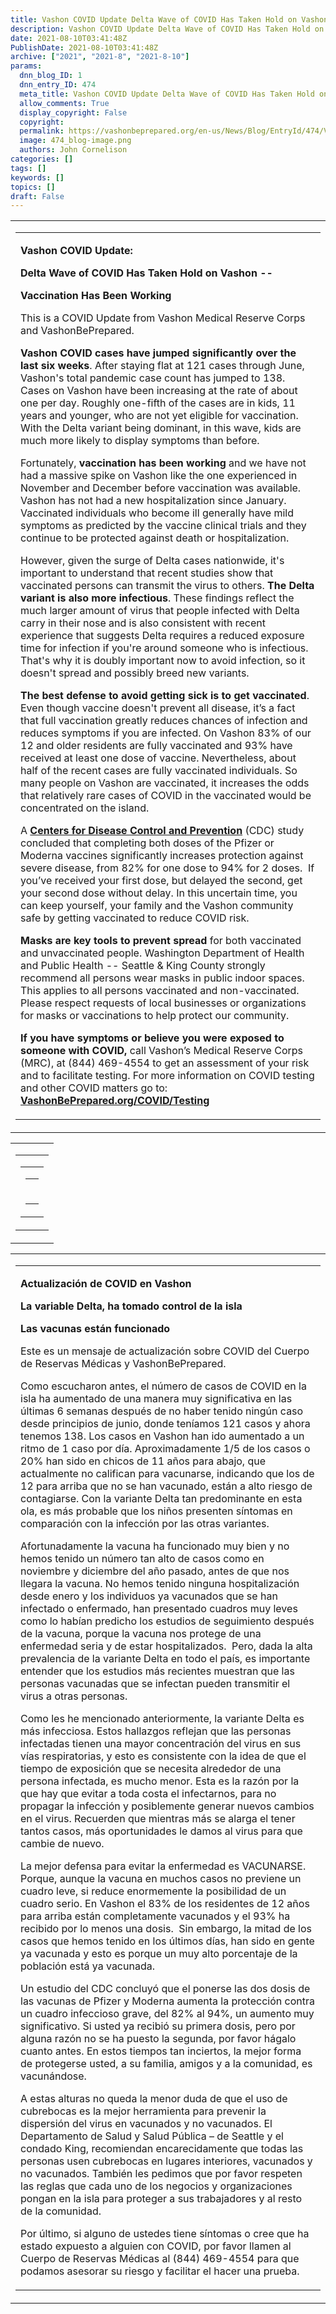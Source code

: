 ```yaml
---
title: Vashon COVID Update Delta Wave of COVID Has Taken Hold on Vashon Vaccination Has Been Working
description: Vashon COVID Update Delta Wave of COVID Has Taken Hold on Vashon Vaccination Has Been Working
date: 2021-08-10T03:41:48Z
PublishDate: 2021-08-10T03:41:48Z
archive: ["2021", "2021-8", "2021-8-10"]
params:
  dnn_blog_ID: 1
  dnn_entry_ID: 474
  meta_title: Vashon COVID Update Delta Wave of COVID Has Taken Hold on Vashon Vaccination Has Been Working
  allow_comments: True
  display_copyright: False
  copyright:
  permalink: https://vashonbeprepared.org/en-us/News/Blog/EntryId/474/Vashon-COVID-Update-Delta-Wave-of-COVID-Has-Taken-Hold-on-Vashon-Vaccination-Has-Been-Working
  image: 474_blog-image.png
  authors: John Cornelison
categories: []
tags: []
keywords: []
topics: []
draft: False
---
```


<table border="0" cellspacing="0" cellpadding="0"><tbody><tr><td width="100%" valign="top"><table border="0" cellspacing="0" cellpadding="0"><tbody><tr><td valign="top"><p><b>Vashon COVID Update: </b></p><p><b>Delta Wave of COVID Has Taken Hold on Vashon -- </b></p><p><b>Vaccination Has Been Working</b></p><p>This is a COVID Update from Vashon Medical Reserve Corps and VashonBePrepared.<p><b>Vashon COVID cases have jumped significantly over the last six weeks</b>. After staying flat at 121 cases through June, Vashon's total pandemic case count has jumped to 138. Cases on Vashon have been increasing at the rate of about one per day. Roughly one-fifth of the cases are in kids, 11 years and younger, who are not yet eligible for vaccination. With the Delta variant being dominant, in this wave, kids are much more likely to display symptoms than before. <p>Fortunately, <b>vaccination has been working</b> and we have not had a massive spike on Vashon like the one experienced in November and December before vaccination was available. Vashon has not had a new hospitalization since January. Vaccinated individuals who become ill generally have mild symptoms as predicted by the vaccine clinical trials and they continue to be protected against death or hospitalization.<p>However, given the surge of Delta cases nationwide, it's important to understand that recent studies show that vaccinated persons can transmit the virus to others. <b>The Delta variant is also more infectious</b>. These findings reflect the much larger amount of virus that people infected with Delta carry in their nose and is also consistent with recent experience that suggests Delta requires a reduced exposure time for infection if you're around someone who is infectious. That's why it is doubly important now to avoid infection, so it doesn't spread and possibly breed new variants. <p><b>The best defense to avoid getting sick is to get vaccinated</b>.&nbsp; Even though vaccine doesn't prevent all disease, it’s a fact that full vaccination greatly reduces chances of infection and reduces symptoms if you are infected. On Vashon 83% of our 12 and older residents are fully vaccinated and 93% have received at least one dose of vaccine. Nevertheless, about half of the recent cases are fully vaccinated individuals. So many people on Vashon are vaccinated, it increases the odds that relatively rare cases of COVID in the vaccinated would be concentrated on the island.<p>A <a href="https://r20.rs6.net/tn.jsp?f=0012jxUxPj05rGctZC3nFrVdOyAJ4vnEqwJG17mLcrBW_FWzcZ3RqEC91PJ8qSH-t1d8olBNxkxc88_kLRyqLb7KKlsBfeMsVdzKOtQwQKX7a6EPwxOjhS4kZ33QCvLFHwNOnr0Zc08P4A=&amp;c=LfM63SNBQ5VFl1BDmOqREiFqBortSvpcBGtA1_sMiJ9CUlq-63xAXw==&amp;ch=G9EhmBA3FNk2aik4w5tFFjsv6x2kw8pqrhPOlKzfV7YwlkFn1u50vA=="><b>Centers for Disease Control and Prevention</b></a> (CDC) study concluded that completing both doses of the Pfizer or Moderna vaccines significantly increases protection against severe disease, from 82% for one dose to 94% for 2 doses.&nbsp; If you’ve received your first dose, but delayed the second, get your second dose without delay. In this uncertain time, you can keep yourself, your family and the Vashon community safe by getting vaccinated to reduce COVID risk.<p><b>Masks are key tools to prevent spread </b>for both vaccinated and unvaccinated people. Washington Department of Health and Public Health -- Seattle &amp; King County strongly recommend all persons wear masks in public indoor spaces. This applies to all persons vaccinated and non-vaccinated. Please respect requests of local businesses or organizations for masks or vaccinations to help protect our community.<p><b>If you have symptoms or believe you were exposed to someone with COVID,</b> call Vashon’s Medical Reserve Corps (MRC), at (844) 469-4554 to get an assessment of your risk and to facilitate testing. For more information on COVID testing and other COVID matters go to: <a href="https://r20.rs6.net/tn.jsp?f=0012jxUxPj05rGctZC3nFrVdOyAJ4vnEqwJG17mLcrBW_FWzcZ3RqEC91PJ8qSH-t1dqjwb6BuhvYYHgGCLxVKtF78DZwwZpWlU67tMAi8xM63684OSulByqwmnnoadJMM4VYlm7KIU97eqGEg86-4SzXYvn3rPw8in-3aSbEHczsPpoEtUGlz9ZA==&amp;c=LfM63SNBQ5VFl1BDmOqREiFqBortSvpcBGtA1_sMiJ9CUlq-63xAXw==&amp;ch=G9EhmBA3FNk2aik4w5tFFjsv6x2kw8pqrhPOlKzfV7YwlkFn1u50vA=="><b>VashonBePrepared.org/COVID/Testing</b></a></p></td></tr></tbody></table></td></tr></tbody></table><table border="0" cellspacing="0" cellpadding="0"><tbody><tr><td width="100%" valign="top"><table border="0" cellspacing="0" cellpadding="0"><tbody><tr><td valign="top"><table border="0" cellspacing="0" cellpadding="0"><tbody><tr><td width="100%" valign="top"><table border="0" cellspacing="0" cellpadding="0"><tbody><tr><td><p><img width="5" height="1" src="https://imgssl.constantcontact.com/letters/images/1101116784221/S.gif" border="0"></p></td></tr></tbody></table></td></tr></tbody></table></td></tr></tbody></table></td></tr></tbody></table><table border="0" cellspacing="0" cellpadding="0"><tbody><tr><td width="100%" valign="top"><table border="0" cellspacing="0" cellpadding="0"><tbody><tr><td valign="top"><p><b>Actualización de COVID en Vashon</b><p><b>La variable Delta, ha tomado control de la isla</b><p><b>Las vacunas están funcionado</b><p>Este es un mensaje de actualización sobre COVID del Cuerpo de Reservas Médicas y VashonBePrepared.<p>Como escucharon antes, el número de casos de COVID en la isla ha aumentado de una manera muy significativa en las últimas 6 semanas después de no haber tenido ningún caso desde principios de junio, donde teníamos 121 casos y ahora tenemos 138. Los casos en Vashon han ido aumentado a un ritmo de 1 caso por día. Aproximadamente 1/5 de los casos o 20% han sido en chicos de 11 años para abajo, que actualmente no califican para vacunarse, indicando que los de 12 para arriba que no se han vacunado, están a alto riesgo de contagiarse. Con la variante Delta tan predominante en esta ola, es más probable que los niños presenten síntomas en comparación con la infección por las otras variantes. <p>Afortunadamente la vacuna ha funcionado muy bien y no hemos tenido un número tan alto de casos como en noviembre y diciembre del año pasado, antes de que nos llegara la vacuna. No hemos tenido ninguna hospitalización desde enero y los individuos ya vacunados que se han infectado o enfermado, han presentado cuadros muy leves como lo habían predicho los estudios de seguimiento después de la vacuna, porque la vacuna nos protege de una enfermedad seria y de estar hospitalizados.&nbsp; Pero, dada la alta prevalencia de la variante Delta en todo el país, es importante entender que los estudios más recientes muestran que las personas vacunadas que se infectan pueden transmitir el virus a otras personas.<p>Como les he mencionado anteriormente, la variante Delta es más infecciosa. Estos hallazgos reflejan que las personas infectadas tienen una mayor concentración del virus en sus vías respiratorias, y esto es consistente con la idea de que el tiempo de exposición que se necesita alrededor de una persona infectada, es mucho menor. Esta es la razón por la que hay que evitar a toda costa el infectarnos, para no propagar la infección y posiblemente generar nuevos cambios en el virus. Recuerden que mientras más se alarga el tener tantos casos, más oportunidades le damos al virus para que cambie de nuevo. <p>La mejor defensa para evitar la enfermedad es VACUNARSE. Porque, aunque la vacuna en muchos casos no previene un cuadro leve, si reduce enormemente la posibilidad de un cuadro serio. En Vashon el 83% de los residentes de 12 años para arriba están completamente vacunados y el 93% ha recibido por lo menos una dosis.&nbsp; Sin embargo, la mitad de los casos que hemos tenido en los últimos días, han sido en gente ya vacunada y esto es porque un muy alto porcentaje de la población está ya vacunada. <p>Un estudio del CDC concluyó que el ponerse las dos dosis de las vacunas de Pfizer y Moderna aumenta la protección contra un cuadro infeccioso grave, del 82% al 94%, un aumento muy significativo. Si usted ya recibió su primera dosis, pero por alguna razón no se ha puesto la segunda, por favor hágalo cuanto antes. En estos tiempos tan inciertos, la mejor forma de protegerse usted, a su familia, amigos y a la comunidad, es vacunándose.<p>A estas alturas no queda la menor duda de que el uso de cubrebocas es la mejor herramienta para prevenir la dispersión del virus en vacunados y no vacunados. El Departamento de Salud y Salud Pública – de Seattle y el condado King, recomiendan encarecidamente que todas las personas usen cubrebocas en lugares interiores, vacunados y no vacunados. También les pedimos que por favor respeten las reglas que cada uno de los negocios y organizaciones pongan en la isla para proteger a sus trabajadores y al resto de la comunidad.&nbsp; <p>Por último, si alguno de ustedes tiene síntomas o cree que ha estado expuesto a alguien con COVID, por favor llamen al Cuerpo de Reservas Médicas al (844) 469-4554 para que podamos asesorar su riesgo y facilitar el hacer una prueba. </p></td></tr></tbody></table></td></tr></tbody></table>
